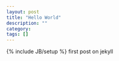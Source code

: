 ```yaml
---
layout: post
title: "Hello World"
description: ""
category: 
tags: []
---
```

{% include JB/setup %}
first post on jekyll

